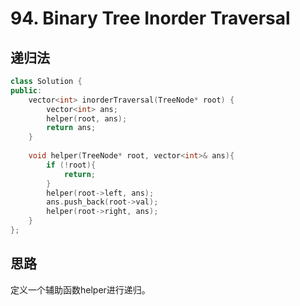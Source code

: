 #  94. Binary Tree Inorder Traversal

##  递归法
```c++
class Solution {
public:
    vector<int> inorderTraversal(TreeNode* root) {
        vector<int> ans;
        helper(root, ans);
        return ans;
    }
    
    void helper(TreeNode* root, vector<int>& ans){
        if (!root){
            return;
        }
        helper(root->left, ans);
        ans.push_back(root->val);
        helper(root->right, ans);
    }
};
```

## 思路

定义一个辅助函数helper进行递归。
